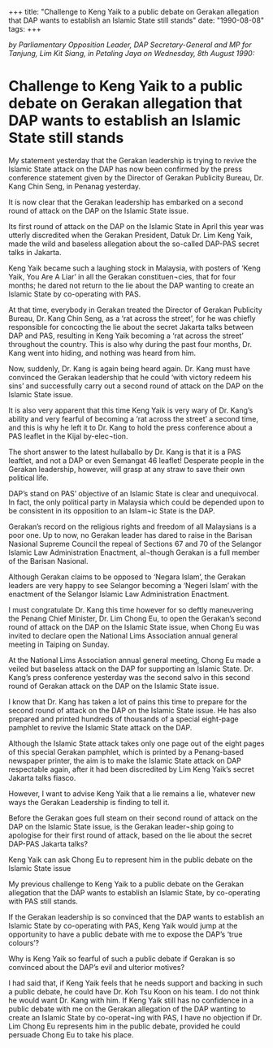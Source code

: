 +++ 
title: "Challenge to Keng Yaik to a public debate on Gerakan allegation that DAP wants to establish an Islamic State still stands"
date: "1990-08-08"
tags:
+++

_by Parliamentary Opposition Leader, DAP Secretary-General and MP for Tanjung, Lim Kit Siang, in Petaling Jaya on Wednesday, 8th August 1990:_

# Challenge to Keng Yaik to a public debate on Gerakan allegation that DAP wants to establish an Islamic State still stands

My statement yesterday that the Gerakan leadership is trying to revive the Islamic State attack on the DAP has now been confirmed by the press conference statement given by the Director of Gerakan Publicity Bureau,  Dr. Kang Chin Seng, in Penanag yesterday.</u>

It is now clear that the Gerakan leadership has embarked on a second round of attack on the DAP on the Islamic State issue.

Its first round of attack on the DAP on the Islamic State in April this year was utterly discredited when the Gerakan President, Datuk Dr. Lim Keng Yaik, made the wild and baseless allegation about the so-called DAP-PAS secret talks in Jakarta.

Keng Yaik became such a laughing stock in Malaysia, with posters of ‘Keng Yaik, You Are A Liar’ in all the Gerakan constituen¬cies, that for four months; he dared not return to the lie about the DAP wanting to create an Islamic State by co-operating with PAS.

At that time, everybody in Gerakan treated the Director of Gerakan Publicity Bureau, Dr. Kang Chin Seng, as a ‘rat across the street’, for he was chiefly responsible for concocting the lie about the secret Jakarta talks between DAP and PAS, resulting in Keng Yaik becoming a ‘rat across the street’ throughout the country. This is also why during the past four months, Dr. Kang went into hiding, and nothing was heard from him.

Now, suddenly, Dr. Kang is again being heard again. Dr. Kang must have convinced the Gerakan leadership that he could ‘with victory redeem his sins’ and successfully carry out a second round of attack on the DAP on the Islamic State issue.

It is also very apparent that this time Keng Yaik is very wary of Dr. Kang’s ability and very fearful of becoming a ‘rat across the street’ a second time, and this is why he left it to Dr. Kang to hold the press conference about a PAS leaflet in the Kijal by-elec¬tion.

The short answer to the latest hullaballo by Dr. Kang is that it is a PAS leaftlet, and not a DAP or even Semangat 46 leaflet! Desperate people in the Gerakan leadership, however, will grasp at any straw to save their own political life.

DAP’s stand on PAS’ objective of an Islamic State is clear and unequivocal. In fact, the only political  party in Malaysia which could be depended upon to be consistent in its opposition to an  Islam¬ic State is the DAP.

Gerakan’s record on the religious rights and freedom of all Malaysians is a poor one. Up to now, no Gerakan leader has dared to raise in the Barisan Nasional Supreme Council the repeal of Sections 67 and 70 of the Selangor Islamic Law Administration Enactment, al¬though Gerakan is a full member of the Barisan Nasional.

Although Gerakan claims to be opposed to ‘Negara Islam’, the Gerakan leaders are very happy to see Selangor becoming a ‘Negeri Islam’ with the enactment of the Selangor Islamic Law Administration 
Enactment.

I must congratulate Dr. Kang this time however for so deftly maneuvering the Penang Chief Minister, 
Dr. Lim Chong Eu, to open the Gerakan’s second round of attack on the DAP on the Islamic State issue, when Chong Eu was invited to declare open the National Lims Association annual general meeting in Taiping on Sunday.

At the National Lims Association annual general meeting, Chong Eu made a veiled but baseless attack on the DAP for supporting an Islamic State. Dr. Kang’s press conference yesterday was the second salvo in this second round of Gerakan attack on the DAP on the Islamic State issue.

I know that Dr. Kang has taken a lot of pains this time to prepare for the second round of attack on the DAP on the Islamic State issue. He has also prepared and printed hundreds of thousands of a special eight-page pamphlet to revive the Islamic State attack on the DAP.

Although the  Islamic State attack takes only one page out of the eight pages of this special Gerakan pamphlet,  which is printed by a Penang-based newspaper printer, the aim is to make the Islamic State attack on DAP respectable again, after it had been discredited by Lim Keng Yaik’s secret Jakarta talks  fiasco.

However, I want to advise Keng Yaik that a lie remains a lie, whatever new ways the Gerakan Leadership is finding to tell it.

Before the Gerakan goes full steam on their second round of attack on the DAP on the Islamic State issue, is the Gerakan leader¬ship going to apologise for their first round of attack, based on the lie about the secret  DAP-PAS Jakarta talks?

Keng Yaik can ask Chong Eu to represent him in the public debate on the Islamic State issue

My previous challenge to Keng Yaik to a public debate on the Gerakan allegation that the DAP wants to establish an Islamic State, by co-operating with PAS still stands.

If the Gerakan leadership is so convinced that the DAP wants to establish an Islamic State by co-operating with PAS, Keng Yaik would jump at the opportunity to have a public debate with me to expose the DAP’s ‘true colours’?

Why is Keng Yaik so fearful of such a public debate if Gerakan is so convinced about the DAP’s evil and ulterior motives?

I had said that, if Keng Yaik feels that he needs support and backing in such a public debate, he could have Dr. Koh Tsu Koon on his team. I do not think he would want Dr. Kang with him. If Keng Yaik still has no confidence in a public debate with me on the Gerakan allegation of the DAP wanting to create an Islamic State by co-operat¬ing with PAS, I have no objection if Dr. Lim Chong Eu represents him in the public debate, provided he could persuade Chong Eu to take his place.
 
